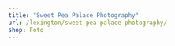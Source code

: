 ```yaml
---
title: "Sweet Pea Palace Photography"
url: /lexington/sweet-pea-palace-photography/
shop: Foto
---
```

